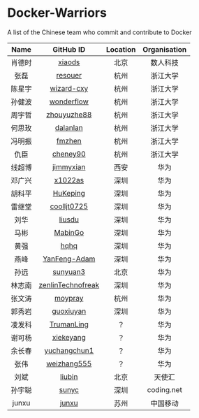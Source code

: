 
# Docker-Warriors
A list of the Chinese team who commit and contribute to Docker

Name | GitHub ID | Location | Organisation
:-----:| :----------:| :----------: |:------------:
肖德时| [xiaods](https://github.com/xiaods) | 北京| 数人科技|
张磊 | [resouer](https://github.com/resouer)|杭州|浙江大学
陈星宇|[wizard-cxy](https://github.com/wizard-cxy)|杭州|浙江大学
孙健波|[wonderflow](https://github.com/wonderflow)|杭州|浙江大学
周宇哲|[zhouyuzhe88](https://github.com/zhouyuzhe88)|杭州|浙江大学
何思玫|[dalanlan](https://github.com/dalanlan)|杭州|浙江大学
冯明振|[fmzhen](https://github.com/fmzhen)|杭州|浙江大学
仇臣|[cheney90](https://github.com/cheney90)|杭州|浙江大学
线超博|[jimmyxian](https://github.com/jimmyxian)|西安|华为
邓广兴|[x1022as](https://github.com/x1022as)|深圳|华为
胡科平|[HuKeping](https://github.com/HuKeping)|深圳|华为
雷继堂|[coolljt0725](https://github.com/coolljt0725)|深圳|华为
刘华|[liusdu](https://github.com/liusdu)|深圳|华为
马彬|[MabinGo](https://github.com/MabinGo)|深圳|华为
黄强|[hqhq](https://github.com/hqhq)|深圳|华为
燕峰|[YanFeng-Adam](https://github.com/YanFeng-Adam)|深圳|华为
孙远|[sunyuan3](https://github.com/sunyuan3)|北京|华为
林志南|[zenlinTechnofreak](https://github.com/zenlinTechnofreak)|深圳|华为
张文涛|[moypray](https://github.com/moypray)|杭州|华为
郭秀岩|[guoxiuyan](https://github.com/guoxiuyan)|深圳|华为
凌发科|[TrumanLing](https://github.com/trumanling)|？|华为
谢可杨|[xiekeyang](https://github.com/xiekeyang)|？|华为
余长春|[yuchangchun1](https://github.com/yuchangchun1)|？|华为
张伟|[weizhang555](https://github.com/weizhang555)|？|华为
刘斌|[liubin](https://github.com/liubin)|北京|天使汇
孙宇聪|[sunyc](https://github.com/thefallentree)|深圳|coding.net
junxu|[junxu](https://github.com/junxu)|苏州|中国移动

